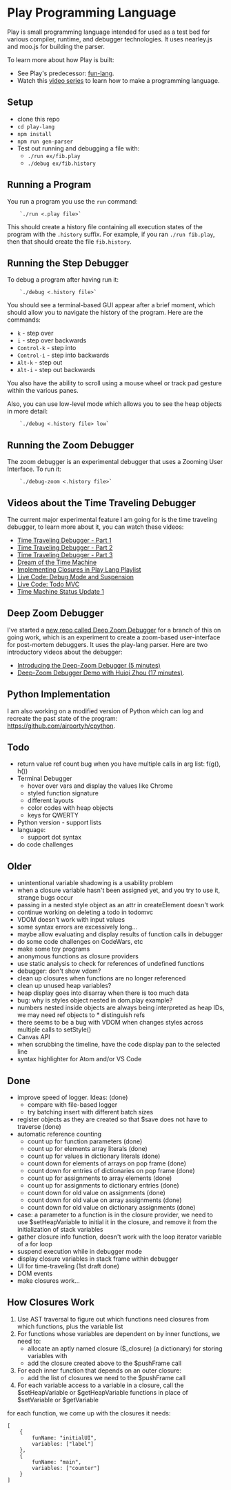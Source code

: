 # Play Programming Language

Play is small programming language intended for used as a test bed
for various compiler, runtime, and debugger technologies.
It uses nearley.js and moo.js for building the parser.

To learn more about how Play is built:

* See Play's predecessor: [fun-lang](https://github.com/airportyh/fun-lang).
* Watch this [video series](https://www.youtube.com/playlist?list=PLSq9OFrD2Q3DasoOa54Vm9Mr8CATyTbLF)
to learn how to make a programming language.

## Setup

* clone this repo
* `cd play-lang`
* `npm install`
* `npm run gen-parser`
* Test out running and debugging a file with:
    * `./run ex/fib.play`
    * `./debug ex/fib.history`
    
## Running a Program

You run a program you use the `run` command:

        `./run <.play file>`

This should create a history file containing all execution states of the program with
the `.history` suffix. For example, if you ran `./run fib.play`, then that should create
the file `fib.history`.

## Running the Step Debugger

To debug a program after having run it:

        `./debug <.history file>`
        
You should see a terminal-based GUI appear after a brief moment, which should allow you
to navigate the history of the program. Here are the commands:

* `k` - step over
* `i` - step over backwards
* `Control-k` - step into
* `Control-i` - step into backwards
* `Alt-k` - step out
* `Alt-i` - step out backwards

You also have the ability to scroll using a mouse wheel or track pad gesture within the
various panes.

Also, you can use low-level mode which allows you to see the heap objects in more detail:

        `./debug <.history file> low`
        
## Running the Zoom Debugger

The zoom debugger is an experimental debugger that uses a Zooming User Interface. To run it:

        `./debug-zoom <.history file>`

## Videos about the Time Traveling Debugger

The current major experimental feature I am going for is the time traveling debugger,
to learn more about it, you can watch these videos:

* [Time Traveling Debugger - Part 1](https://www.youtube.com/watch?v=pDOLtvPjYXM)
* [Time Traveling Debugger - Part 2](https://www.youtube.com/watch?v=dTv9aDZqEkI)
* [Time Traveling Debugger - Part 3](https://www.youtube.com/watch?v=esvlb3ss14A)
* [Dream of the Time Machine](https://www.youtube.com/watch?v=xwhm7g9GjuY)
* [Implementing Closures in Play Lang Playlist](https://www.youtube.com/playlist?list=PLSq9OFrD2Q3Aw1Q4NuIZq9c87FDw_EN-S)
* [Live Code: Debug Mode and Suspension](https://www.youtube.com/watch?v=dkuhfht93vQ&list=PLSq9OFrD2Q3BKZs7E-Un55QYzeoiaeSTk)
* [Live Code: Todo MVC](https://www.youtube.com/watch?v=5kr0p2RddSw&list=PLSq9OFrD2Q3BpxGnJXrhtDyN39p1UYU9z)
* [Time Machine Status Update 1](https://www.youtube.com/watch?v=USyEofrn2aI)

## Deep Zoom Debugger

I've started a [new repo called Deep Zoom Debugger](https://github.com/airportyh/deep-zoom-debugger) for a branch of this on going work, which is an experiment to create a zoom-based user-interface for
post-mortem debuggers. It uses the play-lang parser. Here are two introductory videos
about the debugger:

* [Introducing the Deep-Zoom Debugger (5 minutes)](https://www.youtube.com/watch?v=QE54x1ahHa4)
* [Deep-Zoom Debugger Demo with Huiqi Zhou (17 minutes)](https://www.youtube.com/watch?v=lVb9bt7wDy8&t).

## Python Implementation

I am also working on a modified version of Python which can log and recreate
the past state of the program: https://github.com/airportyh/cpython.

## Todo

* return value ref count bug when you have multiple calls in arg list: f(g(), h())
* Terminal Debugger
    * hover over vars and display the values like Chrome
    * styled function signature
    * different layouts
    * color codes with heap objects
    * keys for QWERTY
* Python version - support lists
* language:
    * support dot syntax
* do code challenges

## Older

* unintentional variable shadowing is a usability problem
* when a closure variable hasn't been assigned yet, and you try to use it, strange bugs occur
* passing in a nested style object as an attr in createElement doesn't work
* continue working on deleting a todo in todomvc
* VDOM doesn't work with input values
* some syntax errors are excessively long...
* maybe allow evaluating and display results of function calls in debugger
* do some code challenges on CodeWars, etc
* make some toy programs
* anonymous functions as closure providers
* use static analysis to check for references of undefined functions
* debugger: don't show vdom?
* clean up closures when functions are no longer referenced
* clean up unused heap variables?
* heap display goes into disarray when there is too much data
* bug: why is styles object nested in dom.play example?
* numbers nested inside objects are always being interpreted as heap IDs, we may need ref objects to * distinguish refs
* there seems to be a bug with VDOM when changes styles across multiple calls to setStyle()
* Canvas API
* when scrubbing the timeline, have the code display pan to the selected line
* syntax highlighter for Atom and/or VS Code

## Done

* improve speed of logger. Ideas: (done)
    * compare with file-based logger
    * try batching insert with different batch sizes
* register objects as they are created so that $save does not have to traverse (done)
* automatic reference counting
    * count up for function parameters (done)
    * count up for elements array literals (done)
    * count up for values in dictionary literals (done)
    * count down for elements of arrays on pop frame (done)
    * count down for entries of dictionaries on pop frame (done)
    * count up for assignments to array elements (done)
    * count up for assignments to dictionary entries (done)
    * count down for old value on assignments (done)
    * count down for old value on array assignments (done)
    * count down for old value on dictionary assignments (done)
* case: a parameter to a function is in the closure provider, we need to use
$setHeapVariable to initial it in the closure, and remove it from the initialization
of stack variables
* gather closure info function, doesn't work with the loop iterator variable of a for loop
* suspend execution while in debugger mode
* display closure variables in stack frame within debugger
* UI for time-traveling (1st draft done)
* DOM events
* make closures work...

## How Closures Work

1. Use AST traversal to figure out which functions need closures from which functions,
plus the variable list
2. For functions whose variables are dependent on by inner functions, we need to:
    * allocate an aptly named closure ($<fun name>\_closure) (a dictionary) for storing variables with
    * add the closure created above to the $pushFrame call
3. For each inner function that depends on an outer closure:
    * add the list of closures we need to the $pushFrame call
4. For each variable access to a variable in a closure, call the $setHeapVariable or
$getHeapVariable functions in place of $setVariable or $getVariable


for each function, we come up with the closures it needs:

    [
        {
            funName: "initialUI",
            variables: ["label"]
        },
        {
            funName: "main",
            variables: ["counter"]
        }
    ]
